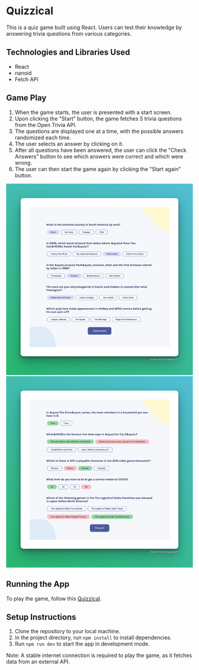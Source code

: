# Quizzical

This is a quiz game built using React. Users can test their knowledge by answering trivia questions from various categories.

## Technologies and Libraries Used

- React
- nanoid
- Fetch API

## Game Play

1. When the game starts, the user is presented with a start screen.
2. Upon clicking the "Start" button, the game fetches 5 trivia questions from the Open Trivia API.
3. The questions are displayed one at a time, with the possible answers randomized each time.
4. The user selects an answer by clicking on it.
5. After all questions have been answered, the user can click the "Check Answers" button to see which answers were correct and which were wrong.
6. The user can then start the game again by clicking the "Start again" button.

![Demo-selectAnswers](./demo/demo01.png)
![Demo-showAllanswers](./demo/demo02.png)

## Running the App

To play the game, follow this [Quizzical](https://hathon-quizzical.netlify.app/).

## Setup Instructions

1. Clone the repository to your local machine.
2. In the project directory, run `npm install` to install dependencies.
3. Run `npm run dev` to start the app in development mode.

Note: A stable internet connection is required to play the game, as it fetches data from an external API.
